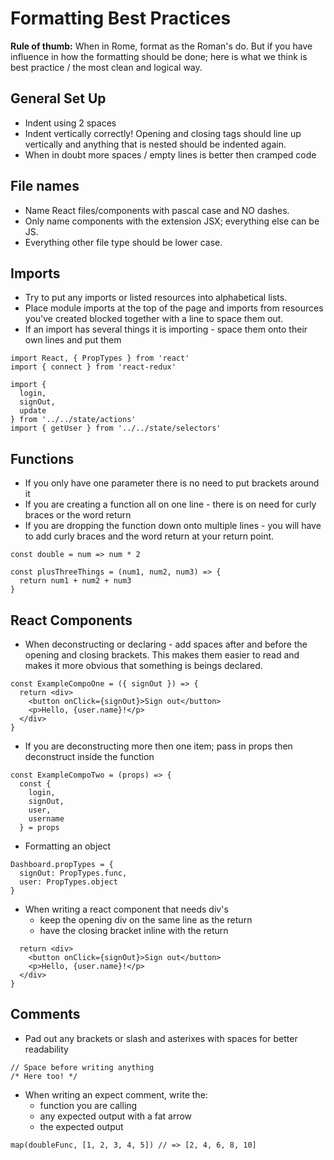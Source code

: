 # Formatting Best Practices

**Rule of thumb:** When in Rome, format as the Roman's do. But if you have influence in how the formatting should be done; here is what we think is best practice / the most clean and logical way. 

## General Set Up

- Indent using 2 spaces
- Indent vertically correctly! Opening and closing tags should line up vertically and anything that is nested should be indented again. 
- When in doubt more spaces / empty lines is better then cramped code

## File names

- Name React files/components with pascal case and NO dashes.
- Only name components with the extension JSX; everything else can be JS.
- Everything other file type should be lower case. 

## Imports

- Try to put any imports or listed resources into alphabetical lists. 
- Place module imports at the top of the page and imports from resources you've created blocked together with a line to space them out. 
- If an import has several things it is importing - space them onto their own lines and put them

```
import React, { PropTypes } from 'react'
import { connect } from 'react-redux'

import { 
  login, 
  signOut, 
  update 
} from '../../state/actions'
import { getUser } from '../../state/selectors'
```

## Functions

- If you only have one parameter there is no need to put brackets around it
- If you are creating a function all on one line - there is on need for curly braces or the word return
- If you are dropping the function down onto multiple lines - you will have to add curly braces and the word return at your return point.

```
const double = num => num * 2

const plusThreeThings = (num1, num2, num3) => {
  return num1 + num2 + num3
}
```

## React Components

- When deconstructing or declaring - add spaces after and before the opening and closing brackets. This makes them easier to read and makes it more obvious that something is beings declared. 

```
const ExampleCompoOne = ({ signOut }) => {
  return <div>
    <button onClick={signOut}>Sign out</button>
    <p>Hello, {user.name}!</p>
  </div>
}
```

- If you are deconstructing more then one item; pass in props then deconstruct inside the function 

```
const ExampleCompoTwo = (props) => {
  const { 
    login, 
    signOut, 
    user, 
    username 
  } = props
```

- Formatting an object

```
Dashboard.propTypes = {
  signOut: PropTypes.func,
  user: PropTypes.object
}
```

- When writing a react component that needs div's
    - keep the opening div on the same line as the return
    - have the closing bracket inline with the return

```
  return <div>
    <button onClick={signOut}>Sign out</button>
    <p>Hello, {user.name}!</p>
  </div>
}
```

## Comments

- Pad out any brackets or slash and asterixes with spaces for better readability

```
// Space before writing anything 
/* Here too! */
```

- When writing an expect comment, write the: 
    - function you are calling
    - any expected output with a fat arrow 
    - the expected output

```
map(doubleFunc, [1, 2, 3, 4, 5]) // => [2, 4, 6, 8, 10]
```


